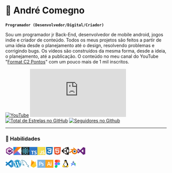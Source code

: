 # 🚀 André Comegno
**`Programador (Desenvolvedor/Digital/Criador)`**

Sou um programador jr Back-End, desenvolvedor de mobile android, jogos indie e criador de conteúdo. Todos os meus projetos são feitos a partir de uma ideia desde o planejamento até o design, resolvendo problemas e corrigindo bugs. 
Os vídeos são construídos da mesma forma, desde a ideia, o planejamento, até a publicação. O conteúdo no meu canal do YouTube "[Format C2 Pontos][youtube]" com um pouco mais de 1 mil inscritos.

<div align="left">

[![YouTube](https://img.shields.io/badge/youtube-%23EE4831.svg?&style=for-the-badge&logo=youtube&logoColor=white)](https://www.youtube.com/c/formatc2pontosbr?sub_confirmation=1)
[![Visualizações no YouTube](https://freshidea.com/jonah/app/youtube-stats-badges/view-count-badge.php)](https://www.youtube.com/c/formatc2pontosbr)
[![Total de Estrelas no GitHub](https://custom-icon-badges.demolab.com/github/stars/andrecomegno?color=55960c&style=for-the-badge&labelColor=488207&logo=star)](https://github.com/andrecomegno?tab=repositories)
[![Seguidores no Github](https://custom-icon-badges.demolab.com/github/followers/andrecomegno?color=236ad3&labelColor=1155ba&style=for-the-badge&logo=person-add&label=Follow&logoColor=white)](https://github.com/andrecomegno?tab=followers)

</div>


---

### 👾 Habilidades
<img align="left" alt="C#" width="25px" src="icon/csharp.png" />
<img align="left" alt="Kotlin" width="25px" src="icon/kotlin.png" />
<img align="left" alt="React" width="25px" src="icon/react.png" />
<img align="left" alt="TypeScript" width="25px" src="icon/typescript.png" />
<img align="left" alt="JavaScript" width="25px" src="icon/javascript.png" />
<img align="left" alt="CSS" width="25px" src="icon/css3.png" />
<img align="left" alt="HTML" width="25px" src="icon/html5.png" />
<img align="left" alt="Unity" width="25px" src="icon/unity.png" />
<img align="left" alt="Blender" width="25px" src="icon/blender.png" /> 
<img align="left" alt="VisualStudio" width="25px" src="icon/visualstudio.png" />
<br/>

###
<img align="left" alt="VSCode" width="25px" src="icon/vscode.png" />
<img align="left" alt="WordPress" width="25px" src="icon/wordpress.png" />
<img align="left" alt="MySQL" width="25px" src="icon/mysql.png" />
<img align="left" alt="Firebase" width="25px" src="icon/firebase.png" />
<img align="left" alt="Photoshop" width="25px" src="icon/photoshop.png" />
<img align="left" alt="illustrator" width="25px" src="icon/illustrator.png" />
<img align="left" alt="Figma" width="25px" src="icon/figma.png" />
<img align="left" alt="Linux" width="25px" src="icon/linux.png" />
<img align="left" alt="AndroidStudio" width="25px" src="icon/androidstudio.png" />
<br/>

#

[youtube]: https://youtube.com/formatc2pontosbr
